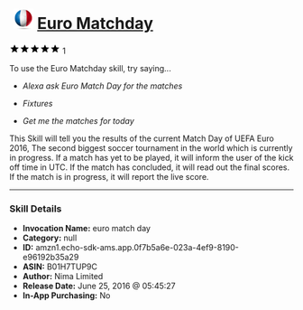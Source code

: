 # &nbsp;<img src="skill_icon" alt="Euro Matchday icon" width="36"> [Euro Matchday](http://alexa.amazon.com/#skills/amzn1.echo-sdk-ams.app.0f7b5a6e-023a-4ef9-8190-e96192b35a29)
![5 stars](../../images/ic_star_black_18dp_1x.png)![5 stars](../../images/ic_star_black_18dp_1x.png)![5 stars](../../images/ic_star_black_18dp_1x.png)![5 stars](../../images/ic_star_black_18dp_1x.png)![5 stars](../../images/ic_star_black_18dp_1x.png) 1

To use the Euro Matchday skill, try saying...

* *Alexa ask Euro Match Day for the matches*

* *Fixtures*

* *Get me the matches for today*

This Skill will tell you the results of the current Match Day of UEFA Euro 2016, The second biggest soccer tournament in the world which is currently in progress. If a match has yet to be played, it will inform the user of the kick off time in UTC. If the match has concluded, it will read out the final scores. If the match is in progress, it will report the live score.

***

### Skill Details

* **Invocation Name:** euro match day
* **Category:** null
* **ID:** amzn1.echo-sdk-ams.app.0f7b5a6e-023a-4ef9-8190-e96192b35a29
* **ASIN:** B01H7TUP9C
* **Author:** Nima Limited
* **Release Date:** June 25, 2016 @ 05:45:27
* **In-App Purchasing:** No
